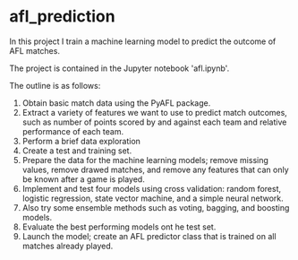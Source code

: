 # afl_prediction

In this project I train a machine learning model to predict the outcome of AFL matches. 

The project is contained in the Jupyter notebook 'afl.ipynb'.

The outline is as follows:
1. Obtain basic match data using the PyAFL package.
2. Extract a variety of features we want to use to predict match outcomes, such as number of points scored by and against each team and relative performance of each team.
3. Perform a brief data exploration
4. Create a test and training set.
5. Prepare the data for the machine learning models; remove missing values, remove drawed matches, and remove any features that can only be known after a game is played.
6. Implement and test four models using cross validation: random forest, logistic regression, state vector machine, and a simple neural network.
7. Also try some ensemble methods such as voting, bagging, and boosting models.
8. Evaluate the best performing models ont he test set.
9. Launch the model; create an AFL predictor class that is trained on all matches already played.

